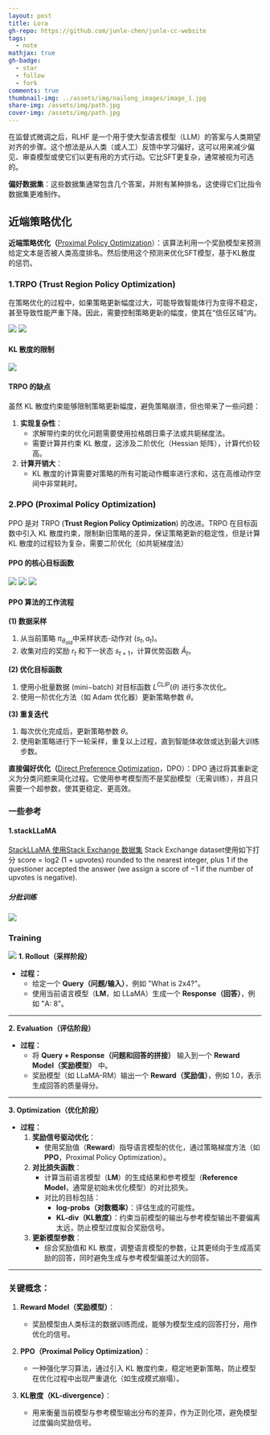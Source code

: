 ```yaml
---
layout: post
title: Lora
gh-repo: https://github.com/junle-chen/junle-cc-website
tags:
  - note
mathjax: true
gh-badge:
  - star
  - follow
  - fork
comments: true
thumbnail-img: ../assets/img/nailong_images/image_1.jpg
share-img: /assets/img/path.jpg
cover-img: /assets/img/path.jpg
---
```


在监督式微调之后，RLHF 是一个用于使大型语言模型（LLM）的答案与人类期望对齐的步骤。这个想法是从人类（或人工）反馈中学习偏好，这可以用来减少偏见、审查模型或使它们以更有用的方式行动。它比SFT更复杂，通常被视为可选的。

**偏好数据集**：这些数据集通常包含几个答案，并附有某种排名，这使得它们比指令数据集更难制作。


## 近端策略优化

**近端策略优化（**[Proximal Policy Optimization](https://link.zhihu.com/?target=https%3A//arxiv.org/abs/1707.06347)）：该算法利用一个奖励模型来预测给定文本是否被人类高度排名。然后使用这个预测来优化SFT模型，基于KL散度的惩罚。

### 1.TRPO (Trust Region Policy Optimization)
在策略优化的过程中，如果策略更新幅度过大，可能导致智能体行为变得不稳定，甚至导致性能严重下降。因此，需要控制策略更新的幅度，使其在“信任区域”内。

![](../assets/img/Pasted%20image%2020241118135203.png)
![](../assets/img/Pasted%20image%2020241118135313.png)
#### KL 散度的限制
![](../assets/img/Pasted%20image%2020241118135414.png)
#### TRPO 的缺点

虽然 KL 散度约束能够限制策略更新幅度，避免策略崩溃，但也带来了一些问题：
1. **实现复杂性**：
    - 求解带约束的优化问题需要使用拉格朗日乘子法或共轭梯度法。
    - 需要计算并约束 KL 散度，这涉及二阶优化（Hessian 矩阵），计算代价较高。
2. **计算开销大**：
    - KL 散度的计算需要对策略的所有可能动作概率进行求和，这在高维动作空间中非常耗时。

### 2.PPO (Proximal Policy Optimization)

PPO 是对 TRPO (**Trust Region Policy Optimization**) 的改进。TRPO 在目标函数中引入 KL 散度约束，限制新旧策略的差异，保证策略更新的稳定性，但是计算 KL 散度的过程较为复杂，需要二阶优化（如共轭梯度法）

#### PPO 的核心目标函数
![](../assets/img/Pasted%20image%2020241118135659.png)
![](../assets/img/Pasted%20image%2020241118135725.png)
![](../assets/img/Pasted%20image%2020241118135806.png)
#### PPO 算法的工作流程
 **(1) 数据采样**
1. 从当前策略 $\pi_{\theta_{\text{old}}}$​​ 中采样状态-动作对 $(s_t, a_t)$。
2. 收集对应的奖励 $r_t$​ 和下一状态 $s_{t+1}$​，计算优势函数 $\hat{A}_t$​。

 **(2) 优化目标函数**

1. 使用小批量数据 (mini−batch) 对目标函数 $L^{\text{CLIP}}(\theta)$ 进行多次优化。
2. 使用一阶优化方法（如 Adam 优化器）更新策略参数 $\theta$。

 **(3) 重复迭代**

1. 每次优化完成后，更新策略参数 $\theta$。
2. 使用新策略进行下一轮采样，重复以上过程，直到智能体收敛或达到最大训练步数。


**直接偏好优化（**[Direct Preference Optimization](https://link.zhihu.com/?target=https%3A//arxiv.org/abs/2305.18290)，DPO）：DPO 通过将其重新定义为分类问题来简化过程。它使用参考模型而不是奖励模型（无需训练），并且只需要一个超参数，使其更稳定、更高效。



### 一些参考
#### 1.stackLLaMA
[StackLLaMA 使用Stack Exchange 数据集](https://huggingface.co/blog/stackllama)
Stack Exchange dataset使用如下打分
score = log2 (1 + upvotes) rounded to the nearest integer, plus 1 if the questioner accepted the answer (we assign a score of −1 if the number of upvotes is negative).
##### 分批训练
![](../assets/img/Pasted%20image%2020241118182830.png)

### Training
![](../assets/img/Pasted%20image%2020241118185709.png)
 **1. Rollout（采样阶段）**
- **过程：**
    - 给定一个 **Query（问题/输入）**，例如 "What is 2x4?"。
    - 使用当前语言模型（**LM**，如 LLaMA）生成一个 **Response（回答）**，例如 "A: 8"。

---
 **2. Evaluation（评估阶段）**
- **过程：**
    - 将 **Query + Response（问题和回答的拼接）** 输入到一个 **Reward Model（奖励模型）** 中。
    - 奖励模型（如 LLaMA-RM）输出一个 **Reward（奖励值）**，例如 1.0，表示生成回答的质量得分。


---
 **3. Optimization（优化阶段）**

- **过程：**
    1. **奖励信号驱动优化**：
        - 使用奖励值（**Reward**）指导语言模型的优化，通过策略梯度方法（如 **PPO**，Proximal Policy Optimization）。
    2. **对比损失函数**：
        - 计算当前语言模型（**LM**）的生成结果和参考模型（**Reference Model**，通常是初始未优化模型）的对比损失。
        - 对比的目标包括：
            - **log-probs（对数概率）**：评估生成的可能性。
            - **KL-div（KL散度）**：约束当前模型的输出与参考模型输出不要偏离太远，防止模型过度拟合奖励信号。
    3. **更新模型参数**：
        - 综合奖励值和 KL 散度，调整语言模型的参数，让其更倾向于生成高奖励的回答，同时避免生成与参考模型偏差过大的回答。

---

### **关键概念：**

1. **Reward Model（奖励模型）**：
    
    - 奖励模型由人类标注的数据训练而成，能够为模型生成的回答打分，用作优化的信号。
2. **PPO（Proximal Policy Optimization）**：
    - 一种强化学习算法，通过引入 KL 散度约束，稳定地更新策略，防止模型在优化过程中出现严重退化（如生成模式崩塌）。
3. **KL散度（KL-divergence）**：
    - 用来衡量当前模型与参考模型输出分布的差异，作为正则化项，避免模型过度偏向奖励信号。